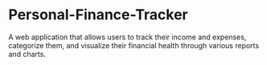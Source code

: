 # Personal-Finance-Tracker
A web application that allows users to track their income and expenses, categorize them, and visualize their financial health through various reports and charts.
